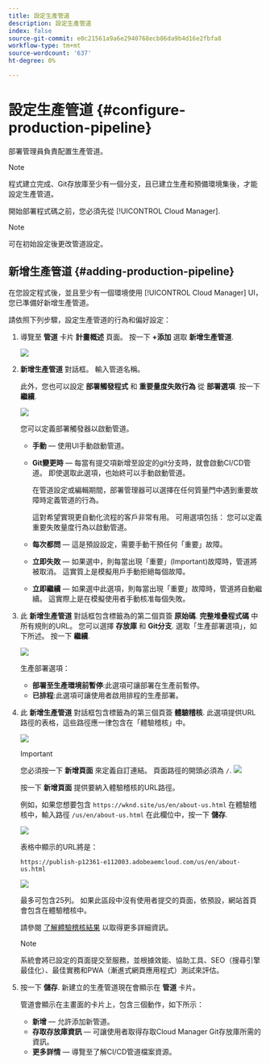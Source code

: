 ```yaml
---
title: 設定生產管道
description: 設定生產管道
index: false
source-git-commit: e0c21561a9a6e2940768ecb86da9b4d16e2fbfa8
workflow-type: tm+mt
source-wordcount: '637'
ht-degree: 0%

---
```



# 設定生產管道 {#configure-production-pipeline}

部署管理員負責配置生產管道。

>[!NOTE]
>程式建立完成、Git存放庫至少有一個分支，且已建立生產和預備環境集後，才能設定生產管道。

開始部署程式碼之前，您必須先從 [!UICONTROL Cloud Manager].

>[!NOTE]
>可在初始設定後更改管道設定。

## 新增生產管道 {#adding-production-pipeline}

在您設定程式後，並且至少有一個環境使用 [!UICONTROL Cloud Manager] UI，您已準備好新增生產管道。

請依照下列步驟，設定生產管道的行為和偏好設定：

1. 導覽至 **管道** 卡片 **計畫概述** 頁面。
按一下 **+添加** 選取 **新增生產管道**.

   ![](/help/implementing/cloud-manager/assets/configure-pipeline/add-prod-1.png)

1. **新增生產管道** 對話框。 輸入管道名稱。

   此外，您也可以設定 **部署觸發程式** 和 **重要量度失敗行為** 從 **部署選項**. 按一下 **繼續**.

   ![](/help/implementing/cloud-manager/assets/configure-pipeline/prod-pipeline-add2.png)


   您可以定義部署觸發器以啟動管道。

   * **手動**  — 使用UI手動啟動管道。
   * **Git變更時**  — 每當有提交項新增至設定的git分支時，就會啟動CI/CD管道。 即使選取此選項，也始終可以手動啟動管道。

      在管道設定或編輯期間，部署管理器可以選擇在任何質量門中遇到重要故障時定義管道的行為。

      這對希望實現更自動化流程的客戶非常有用。 可用選項包括：
   您可以定義重要失敗量度行為以啟動管道。

   * **每次都問**  — 這是預設設定，需要手動干預任何「重要」故障。
   * **立即失敗**  — 如果選中，則每當出現「重要」(Important)故障時，管道將被取消。 這實質上是模擬用戶手動拒絕每個故障。
   * **立即繼續**  — 如果選中此選項，則每當出現「重要」故障時，管道將自動繼續。 這實際上是在模擬使用者手動核准每個失敗。


1. 此 **新增生產管道** 對話框包含標籤為的第二個頁簽 **原始碼**. **完整堆疊程式碼** 中所有規則的URL。 您可以選擇 **存放庫** 和 **Git分支**. 選取「生產部署選項」，如下所述。 按一下 **繼續**.

   ![](/help/implementing/cloud-manager/assets/configure-pipeline/prod-fullstack1.png)

   生產部署選項：

   * **部署至生產環境前暫停**:此選項可讓部署在生產前暫停。
   * **已排程**:此選項可讓使用者啟用排程的生產部署。

1. 此 **新增生產管道** 對話框包含標籤為的第三個頁簽 **體驗稽核**. 此選項提供URL路徑的表格，這些路徑應一律包含在「體驗稽核」中。

   ![](/help/implementing/cloud-manager/assets/configure-pipeline/add-prod-audit.png)

   >[!IMPORTANT]
   >您必須按一下 **新增頁面** 來定義自訂連結。 頁面路徑的開頭必須為 `/`.
   >![](/help/implementing/cloud-manager/assets/configure-pipeline/add-prod-audit2.png)


   按一下 **新增頁面** 提供要納入體驗稽核的URL路徑。

   例如，如果您想要包含 `https://wknd.site/us/en/about-us.html` 在體驗稽核中，輸入路徑 `/us/en/about-us.html` 在此欄位中，按一下 **儲存**.

   ![](/help/implementing/cloud-manager/assets/configure-pipeline/add-prod-audit3.png)

   表格中顯示的URL將是：

   `https://publish-p12361-e112003.adobeaemcloud.com/us/en/about-us.html`

   ![](/help/implementing/cloud-manager/assets/configure-pipeline/add-prod-audit4.png)

   最多可包含25列。 如果此區段中沒有使用者提交的頁面，依預設，網站首頁會包含在體驗稽核中。

   請參閱 [了解體驗稽核結果](/help/implementing/cloud-manager/experience-audit-testing.md) 以取得更多詳細資訊。

   >[!NOTE]
   > 系統會將已設定的頁面提交至服務，並根據效能、協助工具、SEO（搜尋引擎最佳化）、最佳實務和PWA（漸進式網頁應用程式）測試來評估。

1. 按一下 **儲存**. 新建立的生產管道現在會顯示在 **管道** 卡片。

   管道會顯示在主畫面的卡片上，包含三個動作，如下所示：

   * **新增**  — 允許添加新管道。
   * **存取存放庫資訊**  — 可讓使用者取得存取Cloud Manager Git存放庫所需的資訊。
   * **更多詳情**  — 導覽至了解CI/CD管道檔案資源。